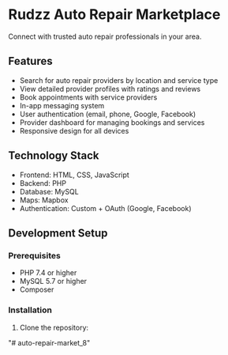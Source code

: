 # Rudzz Auto Repair Marketplace

Connect with trusted auto repair professionals in your area.

## Features

- Search for auto repair providers by location and service type
- View detailed provider profiles with ratings and reviews
- Book appointments with service providers
- In-app messaging system
- User authentication (email, phone, Google, Facebook)
- Provider dashboard for managing bookings and services
- Responsive design for all devices

## Technology Stack

- Frontend: HTML, CSS, JavaScript
- Backend: PHP
- Database: MySQL
- Maps: Mapbox
- Authentication: Custom + OAuth (Google, Facebook)

## Development Setup

### Prerequisites

- PHP 7.4 or higher
- MySQL 5.7 or higher
- Composer

### Installation

1. Clone the repository:

"# auto-repair-market_8" 
